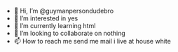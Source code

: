 - 👋 Hi, I’m @guymanpersondudebro
- 👀 I’m interested in yes
- 🌱 I’m currently learning html
- 💞️ I’m looking to collaborate on nothing
- 📫 How to reach me send me mail i live at house white

<!---
guymanpersondudebro/guymanpersondudebro is a ✨ special ✨ repository because its `README.md` (this file) appears on your GitHub profile.
You can click the Preview link to take a look at your changes.
--->
